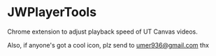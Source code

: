 # JWPlayerTools
Chrome extension to adjust playback speed of UT Canvas videos. 

Also, if anyone's got a cool icon, plz send to umer936@gmail.com thx